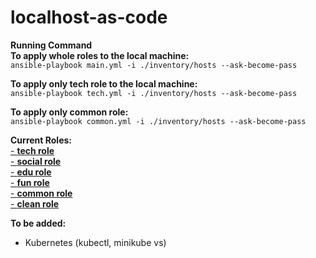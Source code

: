 # localhost-as-code

**Running Command**  
**To apply whole roles to the local machine:**   
`ansible-playbook main.yml -i ./inventory/hosts --ask-become-pass`   

**To apply only tech role to the local machine:**   
`ansible-playbook tech.yml -i ./inventory/hosts --ask-become-pass`   

**To apply only common role:**  
`ansible-playbook common.yml -i ./inventory/hosts --ask-become-pass`    

**Current Roles:**  
[- **tech role**](https://github.com/serhhatsari/localhost-as-code/tree/master/roles/tech)   
[- **social role**](https://github.com/serhhatsari/localhost-as-code/tree/master/roles/social)    
[- **edu role**](https://github.com/serhhatsari/localhost-as-code/tree/master/roles/edu)  
[- **fun role**](https://github.com/serhhatsari/localhost-as-code/tree/master/roles/fun)  
[- **common role**](https://github.com/serhhatsari/localhost-as-code/tree/master/roles/common)   
[- **clean role**](https://github.com/serhhatsari/localhost-as-code/tree/master/roles/clean)   

**To be added:**    
- Kubernetes (kubectl, minikube vs)   
